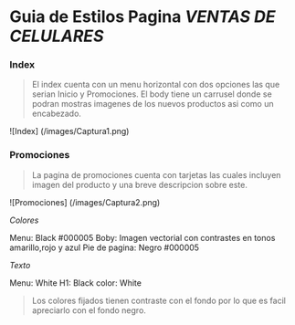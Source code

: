 # Guia de Estilos Pagina ***VENTAS DE CELULARES***

### Index

> El index cuenta con un menu horizontal con dos opciones las que serian Inicio y Promociones.
 > El body tiene un carrusel donde se podran mostras imagenes de los nuevos productos
   asi como un encabezado.

![Index] (/images/Captura1.png)


 ### Promociones

 > La pagina de promociones cuenta con tarjetas las cuales incluyen imagen del producto y una breve
 descripcion sobre este.

![Promociones] (/images/Captura2.png)


_Colores_

Menu: Black #000005
Boby: Imagen vectorial con contrastes en tonos amarillo,rojo y azul
Pie de pagina: Negro #000005

_Texto_

Menu: White
H1: Black
color: White

> Los colores fijados tienen contraste con el fondo por lo que es facil apreciarlo
  con el fondo negro.
